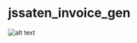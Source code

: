 # jssaten_invoice_gen


![alt text](https://github.comsprakhar11/jssaten_invoice_gen/blob/main/image1.jpg?raw=true)

